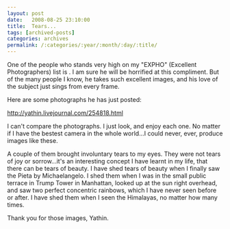```yaml
---
layout: post
date:	2008-08-25 23:10:00
title:  Tears...
tags: [archived-posts]
categories: archives
permalink: /:categories/:year/:month/:day/:title/
---
```

One of the people who stands very high on my "EXPHO" (Excellent Photographers) list is <LJ user="yathin">. I am sure he will be horrified at this compliment. But of the many people I know, he takes such excellent images, and his love of the subject just sings from every frame.

Here are some photographs he has just posted:


http://yathin.livejournal.com/254818.html


I can't compare the photographs. I just look, and enjoy each one. No matter if I have the bestest camera in the whole world...I could never, ever, produce images like these. 

A couple of them brought involuntary tears to my eyes. They were not tears of joy or sorrow...it's an interesting concept I have learnt in my life, that there can be tears of beauty. I have shed tears of beauty when I finally saw the Pieta by Michaelangelo. I shed them when I was in the small public terrace in Trump Tower in Manhattan, looked up at the sun right overhead, and saw two perfect concentric rainbows, which I have never seen before or after. I have shed them when I seen the Himalayas, no matter how many times.

Thank you for those images, Yathin.
